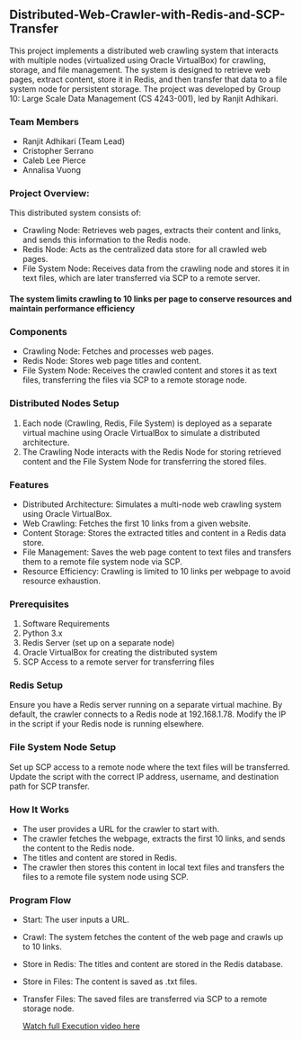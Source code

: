 ## Distributed-Web-Crawler-with-Redis-and-SCP-Transfer

This project implements a distributed web crawling system that interacts with multiple nodes (virtualized using Oracle VirtualBox) for crawling, storage, and file management. The system is designed to retrieve web pages, extract content, store it in Redis, and then transfer that data to a file system node for persistent storage.
The project was developed by Group 10: Large Scale Data Management (CS 4243-001), led by Ranjit Adhikari.

### Team Members
- Ranjit Adhikari (Team Lead)
- Cristopher Serrano
- Caleb Lee Pierce
- Annalisa Vuong

### Project Overview:

This distributed system consists of:
- Crawling Node: Retrieves web pages, extracts their content and links, and sends this information to the Redis node.
- Redis Node: Acts as the centralized data store for all crawled web pages.
- File System Node: Receives data from the crawling node and stores it in text files, which are later transferred via SCP to a remote server.

#### The system limits crawling to 10 links per page to conserve resources and maintain performance efficiency

### Components
- Crawling Node: Fetches and processes web pages.
- Redis Node: Stores web page titles and content.
- File System Node: Receives the crawled content and stores it as text files, transferring the files via SCP to a remote storage node.

### Distributed Nodes Setup
1. Each node (Crawling, Redis, File System) is deployed as a separate virtual machine using Oracle VirtualBox to simulate a distributed architecture.
2. The Crawling Node interacts with the Redis Node for storing retrieved content and the File System Node for transferring the stored files.

### Features
- Distributed Architecture: Simulates a multi-node web crawling system using Oracle VirtualBox.
- Web Crawling: Fetches the first 10 links from a given website.
- Content Storage: Stores the extracted titles and content in a Redis data store.
- File Management: Saves the web page content to text files and transfers them to a remote file system node via SCP.
- Resource Efficiency: Crawling is limited to 10 links per webpage to avoid resource exhaustion.

### Prerequisites
1. Software Requirements
2. Python 3.x
3. Redis Server (set up on a separate node)
4. Oracle VirtualBox for creating the distributed system
5. SCP Access to a remote server for transferring files

### Redis Setup
Ensure you have a Redis server running on a separate virtual machine. By default, the crawler connects to a Redis node at 192.168.1.78. Modify the IP in the script if your Redis node is running elsewhere.

### File System Node Setup
Set up SCP access to a remote node where the text files will be transferred. Update the script with the correct IP address, username, and destination path for SCP transfer.

### How It Works
- The user provides a URL for the crawler to start with.
- The crawler fetches the webpage, extracts the first 10 links, and sends the content to the Redis node.
- The titles and content are stored in Redis.
- The crawler then stores this content in local text files and transfers the files to a remote file system node using SCP.

### Program Flow
- Start: The user inputs a URL.
- Crawl: The system fetches the content of the web page and crawls up to 10 links.
- Store in Redis: The titles and content are stored in the Redis database.
- Store in Files: The content is saved as .txt files.
- Transfer Files: The saved files are transferred via SCP to a remote storage node.

  [Watch full Execution video here](https://www.youtube.com/watch?v=yYcdqZNV5Lk)
